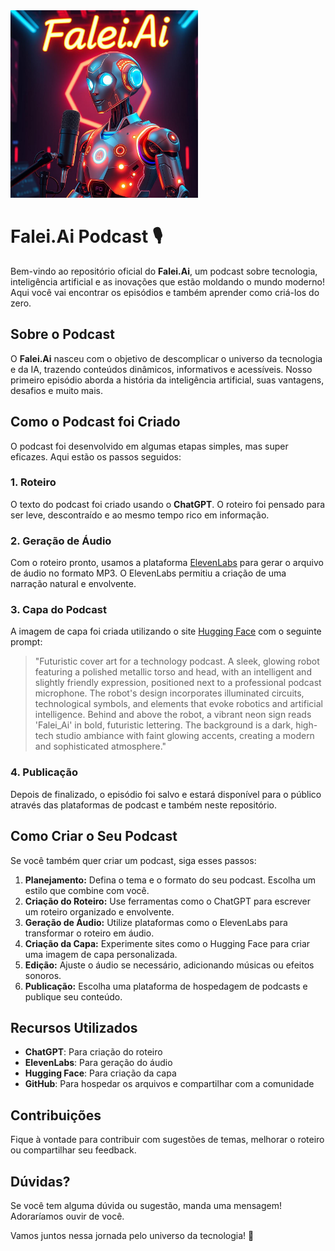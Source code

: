 <img src="https://github.com/silasvlr/techpodcast/blob/main/Imagem_capa_podcast.jpg" alt="Capa do Podcast" width="300" />

  # Falei.Ai Podcast 🎙️

Bem-vindo ao repositório oficial do **Falei.Ai**, um podcast sobre tecnologia, inteligência artificial e as inovações que estão moldando o mundo moderno! Aqui você vai encontrar os episódios e também aprender como criá-los do zero.

## Sobre o Podcast
O **Falei.Ai** nasceu com o objetivo de descomplicar o universo da tecnologia e da IA, trazendo conteúdos dinâmicos, informativos e acessíveis. Nosso primeiro episódio aborda a história da inteligência artificial, suas vantagens, desafios e muito mais. 

## Como o Podcast foi Criado
O podcast foi desenvolvido em algumas etapas simples, mas super eficazes. Aqui estão os passos seguidos:

### 1. Roteiro
O texto do podcast foi criado usando o **ChatGPT**. O roteiro foi pensado para ser leve, descontraído e ao mesmo tempo rico em informação.

### 2. Geração de Áudio
Com o roteiro pronto, usamos a plataforma [ElevenLabs](https://elevenlabs.io/) para gerar o arquivo de áudio no formato MP3. O ElevenLabs permitiu a criação de uma narração natural e envolvente.

### 3. Capa do Podcast
A imagem de capa foi criada utilizando o site [Hugging Face](https://huggingface.co/black-forest-labs/FLUX.1-dev) com o seguinte prompt: 
> "Futuristic cover art for a technology podcast. A sleek, glowing robot featuring a polished metallic torso and head, with an intelligent and slightly friendly expression, positioned next to a professional podcast microphone. The robot's design incorporates illuminated circuits, technological symbols, and elements that evoke robotics and artificial intelligence. Behind and above the robot, a vibrant neon sign reads 'Falei_Ai' in bold, futuristic lettering. The background is a dark, high-tech studio ambiance with faint glowing accents, creating a modern and sophisticated atmosphere."

### 4. Publicação
Depois de finalizado, o episódio foi salvo e estará disponível para o público através das plataformas de podcast e também neste repositório.

## Como Criar o Seu Podcast
Se você também quer criar um podcast, siga esses passos:

1. **Planejamento:** Defina o tema e o formato do seu podcast. Escolha um estilo que combine com você.
2. **Criação do Roteiro:** Use ferramentas como o ChatGPT para escrever um roteiro organizado e envolvente.
3. **Geração de Áudio:** Utilize plataformas como o ElevenLabs para transformar o roteiro em áudio.
4. **Criação da Capa:** Experimente sites como o Hugging Face para criar uma imagem de capa personalizada.
5. **Edição:** Ajuste o áudio se necessário, adicionando músicas ou efeitos sonoros.
6. **Publicação:** Escolha uma plataforma de hospedagem de podcasts e publique seu conteúdo.

## Recursos Utilizados
- **ChatGPT**: Para criação do roteiro
- **ElevenLabs**: Para geração do áudio
- **Hugging Face**: Para criação da capa
- **GitHub**: Para hospedar os arquivos e compartilhar com a comunidade

## Contribuições
Fique à vontade para contribuir com sugestões de temas, melhorar o roteiro ou compartilhar seu feedback. 

## Dúvidas?
Se você tem alguma dúvida ou sugestão, manda uma mensagem! Adoraríamos ouvir de você.

Vamos juntos nessa jornada pelo universo da tecnologia! 🚀


